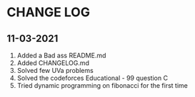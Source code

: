 # CHANGE LOG

## 11-03-2021
1. Added a Bad ass README.md
2. Added CHANGELOG.md 
3. Solved few UVa problems
4. Solved the codeforces Educational - 99 question C
5. Tried dynamic programming on fibonacci for the first time

